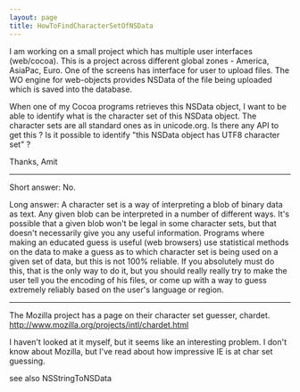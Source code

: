 ```yaml
---
layout: page
title: HowToFindCharacterSetOfNSData
---
```




I am working on a small project which has multiple user interfaces (web/cocoa). This is a project across different global zones - America, AsiaPac, Euro. One of the screens has interface for user to upload files. The WO engine for web-objects provides NSData of the file being uploaded which is saved into the database.

When one of my Cocoa programs retrieves this NSData object, I want to be able to identify what is the character set of this NSData object. The character sets are all standard ones as in unicode.org. Is there any API to get this ? Is it possible to identify  "this NSData object has UTF8 character set" ?

Thanks,
Amit

----

Short answer: No.

Long answer: A character set is a way of interpreting a blob of binary data as text. Any given blob can be interpreted in a number of different ways. It's possible that a given blob won't be legal in some character sets, but that doesn't necessarily give you any useful information. Programs where making an educated guess is useful (web browsers) use statistical methods on the data to make a guess as to which character set is being used on a given set of data, but this is not 100% reliable. If you absolutely must do this, that is the only way to do it, but you should really really try to make the user tell you the encoding of his files, or come up with a way to guess extremely reliably based on the user's language or region.

----

The Mozilla project has a page on their character set guesser, chardet.  http://www.mozilla.org/projects/intl/chardet.html

I haven't looked at it myself, but it seems like an interesting problem.  I don't know about Mozilla, but I've read about how impressive IE is at char set guessing.

see also NSStringToNSData

